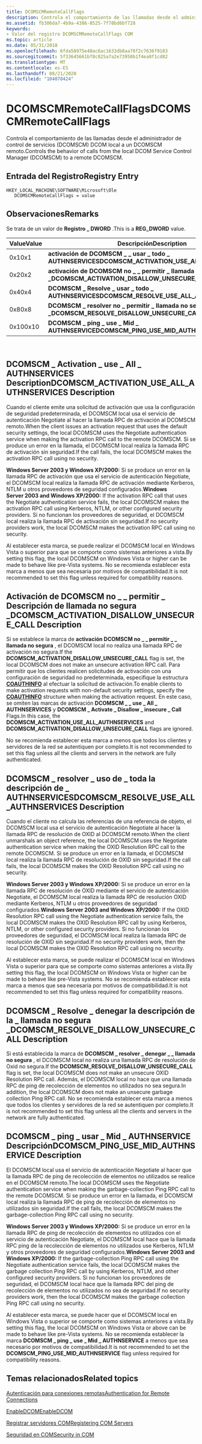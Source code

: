 ```yaml
---
title: DCOMSCMRemoteCallFlags
description: Controla el comportamiento de las llamadas desde el administrador de control de servicios (DCOMSCM) DCOM local a un DCOMSCM remoto.
ms.assetid: fb306da7-4b9a-4386-8525-7f78bd6bf728
keywords:
- Valor del registro DCOMSCMRemoteCallFlags COM
ms.topic: article
ms.date: 05/31/2018
ms.openlocfilehash: 6fda58975e40ac6ac1633db8aa78f2c7636f9103
ms.sourcegitcommit: 5f33645661bf8c825a7a2e73950b1f4ea0f1cd82
ms.translationtype: MT
ms.contentlocale: es-ES
ms.lasthandoff: 08/21/2020
ms.locfileid: "104078424"
---
```

# <a name="dcomscmremotecallflags"></a><span data-ttu-id="c531e-104">DCOMSCMRemoteCallFlags</span><span class="sxs-lookup"><span data-stu-id="c531e-104">DCOMSCMRemoteCallFlags</span></span>

<span data-ttu-id="c531e-105">Controla el comportamiento de las llamadas desde el administrador de control de servicios (DCOMSCM) DCOM local a un DCOMSCM remoto.</span><span class="sxs-lookup"><span data-stu-id="c531e-105">Controls the behavior of calls from the local DCOM Service Control Manager (DCOMSCM) to a remote DCOMSCM.</span></span>

## <a name="registry-entry"></a><span data-ttu-id="c531e-106">Entrada del Registro</span><span class="sxs-lookup"><span data-stu-id="c531e-106">Registry Entry</span></span>

```
HKEY_LOCAL_MACHINE\SOFTWARE\Microsoft\Ole
   DCOMSCMRemoteCallFlags = value
```

## <a name="remarks"></a><span data-ttu-id="c531e-107">Observaciones</span><span class="sxs-lookup"><span data-stu-id="c531e-107">Remarks</span></span>

<span data-ttu-id="c531e-108">Se trata de un valor de **Registro \_ DWORD** .</span><span class="sxs-lookup"><span data-stu-id="c531e-108">This is a **REG\_DWORD** value.</span></span>



| <span data-ttu-id="c531e-109">Value</span><span class="sxs-lookup"><span data-stu-id="c531e-109">Value</span></span> | <span data-ttu-id="c531e-110">Descripción</span><span class="sxs-lookup"><span data-stu-id="c531e-110">Description</span></span>                                       |
|-------|---------------------------------------------------|
| <span data-ttu-id="c531e-111">0x1</span><span class="sxs-lookup"><span data-stu-id="c531e-111">0x1</span></span>   | <span data-ttu-id="c531e-112">**activación de DCOMSCM \_ \_ usar \_ todo \_ AUTHNSERVICES**</span><span class="sxs-lookup"><span data-stu-id="c531e-112">**DCOMSCM\_ACTIVATION\_USE\_ALL\_AUTHNSERVICES**</span></span>  |
| <span data-ttu-id="c531e-113">0x2</span><span class="sxs-lookup"><span data-stu-id="c531e-113">0x2</span></span>   | <span data-ttu-id="c531e-114">**activación de DCOMSCM no \_ \_ permitir \_ llamada no segura \_**</span><span class="sxs-lookup"><span data-stu-id="c531e-114">**DCOMSCM\_ACTIVATION\_DISALLOW\_UNSECURE\_CALL**</span></span> |
| <span data-ttu-id="c531e-115">0x4</span><span class="sxs-lookup"><span data-stu-id="c531e-115">0x4</span></span>   | <span data-ttu-id="c531e-116">**DCOMSCM \_ Resolve \_ usar \_ todo \_ AUTHNSERVICES**</span><span class="sxs-lookup"><span data-stu-id="c531e-116">**DCOMSCM\_RESOLVE\_USE\_ALL\_AUTHNSERVICES**</span></span>     |
| <span data-ttu-id="c531e-117">0x8</span><span class="sxs-lookup"><span data-stu-id="c531e-117">0x8</span></span>   | <span data-ttu-id="c531e-118">**DCOMSCM \_ resolver no \_ permitir \_ llamada no segura \_**</span><span class="sxs-lookup"><span data-stu-id="c531e-118">**DCOMSCM\_RESOLVE\_DISALLOW\_UNSECURE\_CALL**</span></span>    |
| <span data-ttu-id="c531e-119">0x10</span><span class="sxs-lookup"><span data-stu-id="c531e-119">0x10</span></span>  | <span data-ttu-id="c531e-120">**DCOMSCM \_ ping \_ use \_ Mid \_ AUTHNSERVICE**</span><span class="sxs-lookup"><span data-stu-id="c531e-120">**DCOMSCM\_PING\_USE\_MID\_AUTHNSERVICE**</span></span>         |



 

## <a name="dcomscm_activation_use_all_authnservices-description"></a><span data-ttu-id="c531e-121">DCOMSCM \_ Activation \_ use \_ All \_ AUTHNSERVICES Description</span><span class="sxs-lookup"><span data-stu-id="c531e-121">DCOMSCM\_ACTIVATION\_USE\_ALL\_AUTHNSERVICES Description</span></span>

<span data-ttu-id="c531e-122">Cuando el cliente emite una solicitud de activación que usa la configuración de seguridad predeterminada, el DCOMSCM local usa el servicio de autenticación Negotiate al hacer la llamada RPC de activación al DCOMSCM remoto.</span><span class="sxs-lookup"><span data-stu-id="c531e-122">When the client issues an activation request that uses the default security settings, the local DCOMSCM uses the Negotiate authentication service when making the activation RPC call to the remote DCOMSCM.</span></span> <span data-ttu-id="c531e-123">Si se produce un error en la llamada, el DCOMSCM local realiza la llamada RPC de activación sin seguridad.</span><span class="sxs-lookup"><span data-stu-id="c531e-123">If the call fails, the local DCOMSCM makes the activation RPC call using no security.</span></span>

<span data-ttu-id="c531e-124">**Windows Server 2003 y Windows XP/2000:** Si se produce un error en la llamada RPC de activación que usa el servicio de autenticación Negotiate, el DCOMSCM local realiza la llamada RPC de activación mediante Kerberos, NTLM u otros proveedores de seguridad configurados.</span><span class="sxs-lookup"><span data-stu-id="c531e-124">**Windows Server 2003 and Windows XP/2000:** If the activation RPC call that uses the Negotiate authentication service fails, the local DCOMSCM makes the activation RPC call using Kerberos, NTLM, or other configured security providers.</span></span> <span data-ttu-id="c531e-125">Si no funcionan los proveedores de seguridad, el DCOMSCM local realiza la llamada RPC de activación sin seguridad.</span><span class="sxs-lookup"><span data-stu-id="c531e-125">If no security providers work, the local DCOMSCM makes the activation RPC call using no security.</span></span>

<span data-ttu-id="c531e-126">Al establecer esta marca, se puede realizar el DCOMSCM local en Windows Vista o superior para que se comporte como sistemas anteriores a vista.</span><span class="sxs-lookup"><span data-stu-id="c531e-126">By setting this flag, the local DCOMSCM on Windows Vista or higher can be made to behave like pre-Vista systems.</span></span> <span data-ttu-id="c531e-127">No se recomienda establecer esta marca a menos que sea necesaria por motivos de compatibilidad.</span><span class="sxs-lookup"><span data-stu-id="c531e-127">It is not recommended to set this flag unless required for compatibility reasons.</span></span>

## <a name="dcomscm_activation_disallow_unsecure_call-description"></a><span data-ttu-id="c531e-128">Activación de DCOMSCM no \_ \_ permitir \_ Descripción de llamada no segura \_</span><span class="sxs-lookup"><span data-stu-id="c531e-128">DCOMSCM\_ACTIVATION\_DISALLOW\_UNSECURE\_CALL Description</span></span>

<span data-ttu-id="c531e-129">Si se establece la marca de **activación DCOMSCM no \_ \_ permitir \_ \_ llamada no segura** , el DCOMSCM local no realiza una llamada RPC de activación no segura.</span><span class="sxs-lookup"><span data-stu-id="c531e-129">If the **DCOMSCM\_ACTIVATION\_DISALLOW\_UNSECURE\_CALL** flag is set, the local DCOMSCM does not make an unsecure activation RPC call.</span></span> <span data-ttu-id="c531e-130">Para permitir que los clientes realicen solicitudes de activación con una configuración de seguridad no predeterminada, especifique la estructura [**COAUTHINFO**](/windows/desktop/api/wtypesbase/ns-wtypesbase-coauthinfo) al efectuar la solicitud de activación.</span><span class="sxs-lookup"><span data-stu-id="c531e-130">To enable clients to make activation requests with non-default security settings, specify the [**COAUTHINFO**](/windows/desktop/api/wtypesbase/ns-wtypesbase-coauthinfo) structure when making the activation request.</span></span> <span data-ttu-id="c531e-131">En este caso, se omiten las marcas de activación **DCOMSCM \_ \_ use \_ All \_ AUTHNSERVICES** y **DCOMSCM \_ Activate \_ Disallow \_ insecure \_ Call** Flags.</span><span class="sxs-lookup"><span data-stu-id="c531e-131">In this case, the **DCOMSCM\_ACTIVATION\_USE\_ALL\_AUTHNSERVICES** and **DCOMSCM\_ACTIVATION\_DISALLOW\_UNSECURE\_CALL** flags are ignored.</span></span>

<span data-ttu-id="c531e-132">No se recomienda establecer esta marca a menos que todos los clientes y servidores de la red se autentiquen por completo.</span><span class="sxs-lookup"><span data-stu-id="c531e-132">It is not recommended to set this flag unless all the clients and servers in the network are fully authenticated.</span></span>

## <a name="dcomscm_resolve_use_all_authnservices-description"></a><span data-ttu-id="c531e-133">DCOMSCM \_ resolver \_ uso de \_ toda la descripción de \_ AUTHNSERVICES</span><span class="sxs-lookup"><span data-stu-id="c531e-133">DCOMSCM\_RESOLVE\_USE\_ALL\_AUTHNSERVICES Description</span></span>

<span data-ttu-id="c531e-134">Cuando el cliente no calcula las referencias de una referencia de objeto, el DCOMSCM local usa el servicio de autenticación Negotiate al hacer la llamada RPC de resolución de OXID al DCOMSCM remoto.</span><span class="sxs-lookup"><span data-stu-id="c531e-134">When the client unmarshals an object reference, the local DCOMSCM uses the Negotiate authentication service when making the OXID Resolution RPC call to the remote DCOMSCM.</span></span> <span data-ttu-id="c531e-135">Si se produce un error en la llamada, el DCOMSCM local realiza la llamada RPC de resolución de OXID sin seguridad.</span><span class="sxs-lookup"><span data-stu-id="c531e-135">If the call fails, the local DCOMSCM makes the OXID Resolution RPC call using no security.</span></span>

<span data-ttu-id="c531e-136">**Windows Server 2003 y Windows XP/2000:** Si se produce un error en la llamada RPC de resolución de OXID mediante el servicio de autenticación Negotiate, el DCOMSCM local realiza la llamada RPC de resolución OXID mediante Kerberos, NTLM u otros proveedores de seguridad configurados.</span><span class="sxs-lookup"><span data-stu-id="c531e-136">**Windows Server 2003 and Windows XP/2000:** If the OXID Resolution RPC call using the Negotiate authentication service fails, the local DCOMSCM makes the OXID Resolution RPC call by using Kerberos, NTLM, or other configured security providers.</span></span> <span data-ttu-id="c531e-137">Si no funcionan los proveedores de seguridad, el DCOMSCM local realiza la llamada RPC de resolución de OXID sin seguridad.</span><span class="sxs-lookup"><span data-stu-id="c531e-137">If no security providers work, then the local DCOMSCM makes the OXID Resolution RPC call using no security.</span></span>

<span data-ttu-id="c531e-138">Al establecer esta marca, se puede realizar el DCOMSCM local en Windows Vista o superior para que se comporte como sistemas anteriores a vista.</span><span class="sxs-lookup"><span data-stu-id="c531e-138">By setting this flag, the local DCOMSCM on Windows Vista or higher can be made to behave like pre-Vista systems.</span></span> <span data-ttu-id="c531e-139">No se recomienda establecer esta marca a menos que sea necesaria por motivos de compatibilidad.</span><span class="sxs-lookup"><span data-stu-id="c531e-139">It is not recommended to set this flag unless required for compatibility reasons.</span></span>

## <a name="dcomscm_resolve_disallow_unsecure_call-description"></a><span data-ttu-id="c531e-140">DCOMSCM \_ Resolve \_ denegar la descripción de la \_ llamada no segura \_</span><span class="sxs-lookup"><span data-stu-id="c531e-140">DCOMSCM\_RESOLVE\_DISALLOW\_UNSECURE\_CALL Description</span></span>

<span data-ttu-id="c531e-141">Si está establecida la marca de **DCOMSCM \_ resolver \_ denegar \_ \_ llamada no segura** , el DCOMSCM local no realiza una llamada RPC de resolución de Oxid no segura.</span><span class="sxs-lookup"><span data-stu-id="c531e-141">If the **DCOMSCM\_RESOLVE\_DISALLOW\_UNSECURE\_CALL** flag is set, the local DCOMSCM does not make an unsecure OXID Resolution RPC call.</span></span> <span data-ttu-id="c531e-142">Además, el DCOMSCM local no hace que una llamada RPC de ping de recolección de elementos no utilizados no sea segura.</span><span class="sxs-lookup"><span data-stu-id="c531e-142">In addition, the local DCOMSCM does not make an unsecure garbage collection Ping RPC call.</span></span> <span data-ttu-id="c531e-143">No se recomienda establecer esta marca a menos que todos los clientes y servidores de la red se autentiquen por completo.</span><span class="sxs-lookup"><span data-stu-id="c531e-143">It is not recommended to set this flag unless all the clients and servers in the network are fully authenticated.</span></span>

## <a name="dcomscm_ping_use_mid_authnservice-description"></a><span data-ttu-id="c531e-144">DCOMSCM \_ ping \_ usar \_ Mid \_ AUTHNSERVICE Descripción</span><span class="sxs-lookup"><span data-stu-id="c531e-144">DCOMSCM\_PING\_USE\_MID\_AUTHNSERVICE Description</span></span>

<span data-ttu-id="c531e-145">El DCOMSCM local usa el servicio de autenticación Negotiate al hacer que la llamada RPC de ping de recolección de elementos no utilizados se realice en el DCOMSCM remoto.</span><span class="sxs-lookup"><span data-stu-id="c531e-145">The local DCOMSCM uses the Negotiate authentication service when making the garbage-collection Ping RPC call to the remote DCOMSCM.</span></span> <span data-ttu-id="c531e-146">Si se produce un error en la llamada, el DCOMSCM local realiza la llamada RPC de ping de recolección de elementos no utilizados sin seguridad.</span><span class="sxs-lookup"><span data-stu-id="c531e-146">If the call fails, the local DCOMSCM makes the garbage-collection Ping RPC call using no security.</span></span>

<span data-ttu-id="c531e-147">**Windows Server 2003 y Windows XP/2000:** Si se produce un error en la llamada RPC de ping de recolección de elementos no utilizados con el servicio de autenticación Negotiate, el DCOMSCM local hace que la llamada RPC ping de la recolección de elementos no utilizados use Kerberos, NTLM y otros proveedores de seguridad configurados.</span><span class="sxs-lookup"><span data-stu-id="c531e-147">**Windows Server 2003 and Windows XP/2000:** If the garbage-collection Ping RPC call using the Negotiate authentication service fails, the local DCOMSCM makes the garbage collection Ping RPC call by using Kerberos, NTLM, and other configured security providers.</span></span> <span data-ttu-id="c531e-148">Si no funcionan los proveedores de seguridad, el DCOMSCM local hace que la llamada RPC del ping de recolección de elementos no utilizados no sea de seguridad.</span><span class="sxs-lookup"><span data-stu-id="c531e-148">If no security providers work, then the local DCOMSCM makes the garbage collection Ping RPC call using no security.</span></span>

<span data-ttu-id="c531e-149">Al establecer esta marca, se puede hacer que el DCOMSCM local en Windows Vista o superior se comporte como sistemas anteriores a vista.</span><span class="sxs-lookup"><span data-stu-id="c531e-149">By setting this flag, the local DCOMSCM on Windows Vista or above can be made to behave like pre-Vista systems.</span></span> <span data-ttu-id="c531e-150">No se recomienda establecer la marca **DCOMSCM \_ ping \_ use \_ Mid \_ AUTHNSERVICE** a menos que sea necesario por motivos de compatibilidad.</span><span class="sxs-lookup"><span data-stu-id="c531e-150">It is not recommended to set the **DCOMSCM\_PING\_USE\_MID\_AUTHNSERVICE** flag unless required for compatibility reasons.</span></span>

## <a name="related-topics"></a><span data-ttu-id="c531e-151">Temas relacionados</span><span class="sxs-lookup"><span data-stu-id="c531e-151">Related topics</span></span>

<dl> <dt>

[<span data-ttu-id="c531e-152">Autenticación para conexiones remotas</span><span class="sxs-lookup"><span data-stu-id="c531e-152">Authentication for Remote Connections</span></span>](/windows/desktop/WinRM/authentication-for-remote-connections)
</dt> <dt>

[<span data-ttu-id="c531e-153">EnableDCOM</span><span class="sxs-lookup"><span data-stu-id="c531e-153">EnableDCOM</span></span>](enabledcom.md)
</dt> <dt>

[<span data-ttu-id="c531e-154">Registrar servidores COM</span><span class="sxs-lookup"><span data-stu-id="c531e-154">Registering COM Servers</span></span>](registering-com-servers.md)
</dt> <dt>

[<span data-ttu-id="c531e-155">Seguridad en COM</span><span class="sxs-lookup"><span data-stu-id="c531e-155">Security in COM</span></span>](security-in-com.md)
</dt> </dl>

 

 